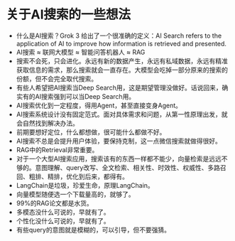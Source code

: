 # 关于AI搜索的一些想法

- 什么是AI搜索？Grok 3 给出了一个很准确的定义：AI Search refers to the application of AI to improve how information is retrieved and presented. 
- AI搜索 $\approx$ 联网大模型 $\approx$ 智能问答机器人 $\approx$ RAG
- 搜索不会死，只会进化。永远有新的数据产生，永远有私域数据，永远有精准获取信息的需求，那么搜索就会一直存在。大模型会吃掉一部分原来的搜索的份额，但不会完全取代搜索。
- 有些人希望把AI搜索当Deep Search用，这是期望管理没做好。话说回来，确实有的AI搜索强到可以当Deep Search用。
- AI搜索优化到一定程度，得用Agent，甚至直接变身Agent。
- AI搜索系统设计没有固定范式。面对具体需求和问题，从第一性原理出发，就会自然找到解决办法。
- 前期要想好定位，什么都想做，很可能什么都做不好。
- AI搜索不总是会提升用户体验，要保持克制，这一点微信搜索就做得很好。
- RAG中的Retrieval非常重要。
- 对于一个大型AI搜索应用，搜索该有的东西一样都不能少，向量检索是远远不够的。意图理解、query改写、全文检索、相关性、时效性、权威性、多路召回、粗排、精排，优化到后来，都得有。
- LangChain是垃圾，珍爱生命，原理LangChain。
- 向量模型随便选一个下载量高的，就够了。
- 99%的RAG论文都是水货。
- 多模态没什么可说的，早就有了。
- 个性化没什么可说的，早就有了。
- 有些query的意图就是模糊的，可以引导，但不要强猜。



